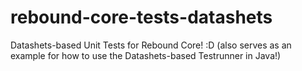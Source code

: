 # rebound-core-tests-datashets
Datashets-based Unit Tests for Rebound Core!  :D   (also serves as an example for how to use the Datashets-based Testrunner in Java!)
